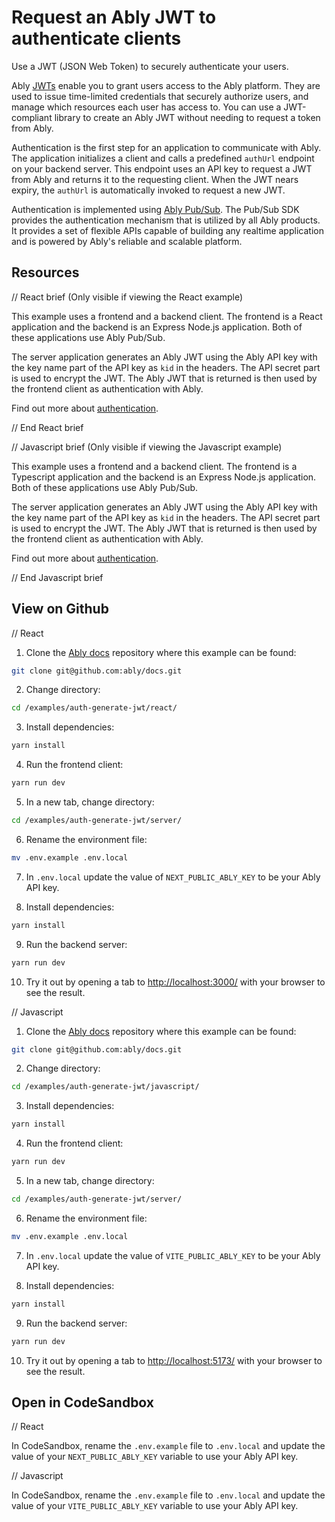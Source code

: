 # Request an Ably JWT to authenticate clients

Use a JWT (JSON Web Token) to securely authenticate your users.

Ably [JWTs](https://jwt.io/) enable you to grant users access to the Ably platform. They are used to issue time-limited credentials that securely authorize users, and manage which resources each user has access to. You can use a JWT-compliant library to create an Ably JWT without needing to request a token from Ably.

Authentication is the first step for an application to communicate with Ably. The application initializes a client and calls a predefined `authUrl` endpoint on your backend server. This endpoint uses an API key to request a JWT from Ably and returns it to the requesting client. When the JWT nears expiry, the `authUrl` is automatically invoked to request a new JWT.

Authentication is implemented using [Ably Pub/Sub](https://ably.com/docs/auth). The Pub/Sub SDK provides the authentication mechanism that is utilized by all Ably products. It provides a set of flexible APIs capable of building any realtime application and is powered by Ably's reliable and scalable platform.

## Resources

// React brief (Only visible if viewing the React example)

This example uses a frontend and a backend client. The frontend is a React application and the backend is an Express Node.js application. Both of these applications use Ably Pub/Sub.

The server application generates an Ably JWT using the Ably API key with the key name part of the API key as `kid` in the headers. The API secret part is used to encrypt the JWT. The Ably JWT that is returned is then used by the frontend client as authentication with Ably.

Find out more about [authentication](https://ably.com/docs/auth/token?lang=javascript#jwt).

// End React brief

// Javascript brief (Only visible if viewing the Javascript example)

This example uses a frontend and a backend client. The frontend is a Typescript application and the backend is an Express Node.js application. Both of these applications use Ably Pub/Sub.

The server application generates an Ably JWT using the Ably API key with the key name part of the API key as `kid` in the headers. The API secret part is used to encrypt the JWT. The Ably JWT that is returned is then used by the frontend client as authentication with Ably.

Find out more about [authentication](https://ably.com/docs/auth/token?lang=javascript#jwt).

// End Javascript brief

## View on Github

// React

1. Clone the [Ably docs](https://github.com/ably/docs) repository where this example can be found:

```sh
git clone git@github.com:ably/docs.git
```

2. Change directory:

```sh
cd /examples/auth-generate-jwt/react/
```

3. Install dependencies:

```sh
yarn install
```

4. Run the frontend client:

```sh
yarn run dev
```

5. In a new tab, change directory:

```sh
cd /examples/auth-generate-jwt/server/
```

6. Rename the environment file:

```sh
mv .env.example .env.local
```

7. In `.env.local` update the value of `NEXT_PUBLIC_ABLY_KEY` to be your Ably API key.

8. Install dependencies:

```sh
yarn install
```

9. Run the backend server:

```sh
yarn run dev
```

10. Try it out by opening a tab to [http://localhost:3000/](http://localhost:3000/) with your browser to see the result.

// Javascript

1. Clone the [Ably docs](https://github.com/ably/docs) repository where this example can be found:

```sh
git clone git@github.com:ably/docs.git
```

2. Change directory:

```sh
cd /examples/auth-generate-jwt/javascript/
```

3. Install dependencies:

```sh
yarn install
```

4. Run the frontend client:

```sh
yarn run dev
```

5. In a new tab, change directory:

```sh
cd /examples/auth-generate-jwt/server/
```

6. Rename the environment file:

```sh
mv .env.example .env.local
```

7. In `.env.local` update the value of `VITE_PUBLIC_ABLY_KEY` to be your Ably API key.

8. Install dependencies:

```sh
yarn install
```

9. Run the backend server:

```sh
yarn run dev
```

10. Try it out by opening a tab to [http://localhost:5173/](http://localhost:5173/) with your browser to see the result.

## Open in CodeSandbox

// React

In CodeSandbox, rename the `.env.example` file to `.env.local` and update the value of your `NEXT_PUBLIC_ABLY_KEY` variable to use your Ably API key.

// Javascript

In CodeSandbox, rename the `.env.example` file to `.env.local` and update the value of your `VITE_PUBLIC_ABLY_KEY` variable to use your Ably API key.
